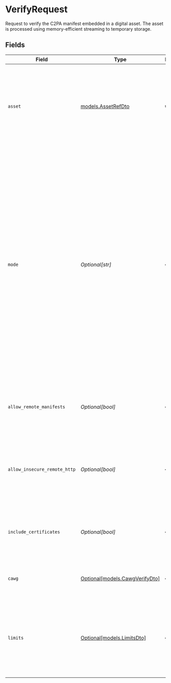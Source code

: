 # VerifyRequest

Request to verify the C2PA manifest embedded in a digital asset. The asset is processed using memory-efficient streaming to temporary storage.


## Fields

| Field                                                                                                                                                                                                                                                                                                                                                                                                                                            | Type                                                                                                                                                                                                                                                                                                                                                                                                                                             | Required                                                                                                                                                                                                                                                                                                                                                                                                                                         | Description                                                                                                                                                                                                                                                                                                                                                                                                                                      | Example                                                                                                                                                                                                                                                                                                                                                                                                                                          |
| ------------------------------------------------------------------------------------------------------------------------------------------------------------------------------------------------------------------------------------------------------------------------------------------------------------------------------------------------------------------------------------------------------------------------------------------------ | ------------------------------------------------------------------------------------------------------------------------------------------------------------------------------------------------------------------------------------------------------------------------------------------------------------------------------------------------------------------------------------------------------------------------------------------------ | ------------------------------------------------------------------------------------------------------------------------------------------------------------------------------------------------------------------------------------------------------------------------------------------------------------------------------------------------------------------------------------------------------------------------------------------------ | ------------------------------------------------------------------------------------------------------------------------------------------------------------------------------------------------------------------------------------------------------------------------------------------------------------------------------------------------------------------------------------------------------------------------------------------------ | ------------------------------------------------------------------------------------------------------------------------------------------------------------------------------------------------------------------------------------------------------------------------------------------------------------------------------------------------------------------------------------------------------------------------------------------------ |
| `asset`                                                                                                                                                                                                                                                                                                                                                                                                                                          | [models.AssetRefDto](../models/assetrefdto.md)                                                                                                                                                                                                                                                                                                                                                                                                   | :heavy_check_mark:                                                                                                                                                                                                                                                                                                                                                                                                                               | A reference to a digital asset, either stored in S3 or accessible via URL. Files are streamed efficiently to temporary storage during processing to minimize memory usage.                                                                                                                                                                                                                                                                       |                                                                                                                                                                                                                                                                                                                                                                                                                                                  |
| `mode`                                                                                                                                                                                                                                                                                                                                                                                                                                           | *Optional[str]*                                                                                                                                                                                                                                                                                                                                                                                                                                  | :heavy_minus_sign:                                                                                                                                                                                                                                                                                                                                                                                                                               | The level of detail to return in the verification report.<br/>* `summary`: A high-level pass/fail result with basic trust status. Fastest option for simple validation.<br/>* `info`: Basic information about the manifest, claims, and signing entities.<br/>* `detailed`: Comprehensive details of all assertions, claims, signatures, and validation steps.<br/>* `tree`: Hierarchical view of the manifest's ingredient relationships and provenance chain.<br/> | detailed                                                                                                                                                                                                                                                                                                                                                                                                                                         |
| `allow_remote_manifests`                                                                                                                                                                                                                                                                                                                                                                                                                         | *Optional[bool]*                                                                                                                                                                                                                                                                                                                                                                                                                                 | :heavy_minus_sign:                                                                                                                                                                                                                                                                                                                                                                                                                               | Whether to allow fetching and validating remote manifests referenced in the asset's C2PA data.                                                                                                                                                                                                                                                                                                                                                   | false                                                                                                                                                                                                                                                                                                                                                                                                                                            |
| `allow_insecure_remote_http`                                                                                                                                                                                                                                                                                                                                                                                                                     | *Optional[bool]*                                                                                                                                                                                                                                                                                                                                                                                                                                 | :heavy_minus_sign:                                                                                                                                                                                                                                                                                                                                                                                                                               | Whether to allow HTTP (non-HTTPS) URLs when fetching remote manifest resources. Disabled by default for security.                                                                                                                                                                                                                                                                                                                                | false                                                                                                                                                                                                                                                                                                                                                                                                                                            |
| `include_certificates`                                                                                                                                                                                                                                                                                                                                                                                                                           | *Optional[bool]*                                                                                                                                                                                                                                                                                                                                                                                                                                 | :heavy_minus_sign:                                                                                                                                                                                                                                                                                                                                                                                                                               | Whether to include full certificate chains and cryptographic details in the verification report.                                                                                                                                                                                                                                                                                                                                                 | true                                                                                                                                                                                                                                                                                                                                                                                                                                             |
| `cawg`                                                                                                                                                                                                                                                                                                                                                                                                                                           | [Optional[models.CawgVerifyDto]](../models/cawgverifydto.md)                                                                                                                                                                                                                                                                                                                                                                                     | :heavy_minus_sign:                                                                                                                                                                                                                                                                                                                                                                                                                               | Options controlling CAWG identity validation behavior during verification.                                                                                                                                                                                                                                                                                                                                                                       |                                                                                                                                                                                                                                                                                                                                                                                                                                                  |
| `limits`                                                                                                                                                                                                                                                                                                                                                                                                                                         | [Optional[models.LimitsDto]](../models/limitsdto.md)                                                                                                                                                                                                                                                                                                                                                                                             | :heavy_minus_sign:                                                                                                                                                                                                                                                                                                                                                                                                                               | Optional limits for processing operations to prevent resource exhaustion. These limits apply to the streaming and processing phases of asset handling.                                                                                                                                                                                                                                                                                           |                                                                                                                                                                                                                                                                                                                                                                                                                                                  |